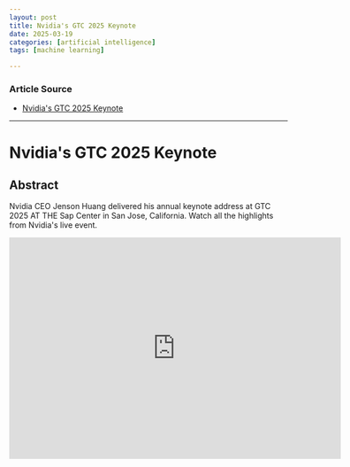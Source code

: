 ```yaml
---
layout: post
title: Nvidia's GTC 2025 Keynote
date: 2025-03-19
categories: [artificial intelligence]
tags: [machine learning]

---
```


### Article Source


* [Nvidia's GTC 2025 Keynote](https://www.youtube.com/watch?v=erhqbyvPesY)

---



# Nvidia's GTC 2025 Keynote

## Abstract

Nvidia CEO Jenson Huang delivered his annual keynote address at GTC 2025 AT THE Sap Center in San Jose, California. Watch all the highlights from Nvidia's live event.


<iframe width="600" height="400" src="https://www.youtube.com/embed/erhqbyvPesY?si=mIJhgFLOrM7Y1ZbR" title="YouTube video player" frameborder="0" allow="accelerometer; autoplay; clipboard-write; encrypted-media; gyroscope; picture-in-picture; web-share" referrerpolicy="strict-origin-when-cross-origin" allowfullscreen></iframe>